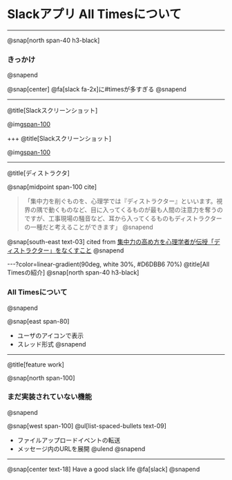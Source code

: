 <!-- 1枚目：タイトルスライド -->
# Slackアプリ All Timesについて

<!-- 2枚目 -->
---
@snap[north span-40 h3-black]
### きっかけ
@snapend

@snap[center]
@fa[slack fa-2x]に#timesが多すぎる
@snapend

<!-- 3枚目 -->
---
@title[Slackスクリーンショット]

@img[span-100](assets/img/slack_home-original.png)

<!-- 4枚目 -->
+++
@title[Slackスクリーンショット]

@img[span-100](assets/img/slack_home-original-2.png)

<!-- 5枚目 -->
---
@title[ディストラクタ]

@snap[midpoint span-100 cite]
> 「集中力を削ぐものを、心理学では『ディストラクター』といいます。視界の隅で動くものなど、目に入ってくるものが最も人間の注意力を奪うのですが、工事現場の騒音など、耳から入ってくるものもディストラクターの一種だと考えることができます」
@snapend

@snap[south-east text-03]
cited from [集中力の高め方を心理学者が伝授「ディストラクター」をなくすこと](https://news.livedoor.com/article/detail/10669129/)
@snapend

<!-- 6枚目 -->
---?color=linear-gradient(90deg, white 30%, #D6DBB6 70%)
@title[All Timesの紹介]
@snap[north span-40 h3-black]
### All Timesについて
@snapend

@snap[east span-80]
- ユーザのアイコンで表示
- スレッド形式
@snapend

---
@title[feature work]

@snap[north span-100]
### まだ実装されていない機能
@snapend

@snap[west span-100]
@ul[list-spaced-bullets text-09]
- ファイルアップロードイベントの転送
- メッセージ内のURLを展開
@ulend
@snapend


<!-- 最後のスライド -->
---

@snap[center text-18]
Have a good slack life @fa[slack]
@snapend
